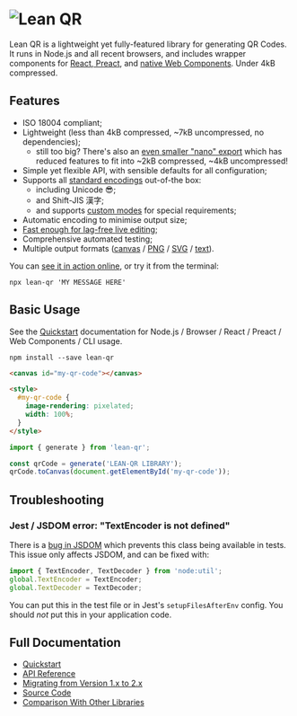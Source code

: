 # <img src="https://qr.davidje13.com/resources/logo.svg" alt="Lean QR" />

Lean QR is a lightweight yet fully-featured library for generating QR Codes. It
runs in Node.js and all recent browsers, and includes wrapper components for
[React, Preact](https://qr.davidje13.com/docs/#extras_react), and
[native Web Components](https://qr.davidje13.com/docs/#webcomponent). Under 4kB
compressed.

## Features

- ISO 18004 compliant;
- Lightweight (less than 4kB compressed, ~7kB uncompressed, no dependencies);
  - still too big? There's also an
    [even smaller "nano" export](https://qr.davidje13.com/docs/#lean-qr-nano)
    which has reduced features to fit into ~2kB compressed, ~4kB uncompressed!
- Simple yet flexible API, with sensible defaults for all configuration;
- Supports all [standard encodings](https://qr.davidje13.com/docs/#mode)
  out-of-the box:
  - including Unicode 😎;
  - and Shift-JIS 漢字;
  - and supports [custom modes](https://qr.davidje13.com/docs/#custom-modes) for
    special requirements;
- Automatic encoding to minimise output size;
- [Fast enough for lag-free live editing](https://qr.davidje13.com/docs/#comparison);
- Comprehensive automated testing;
- Multiple output formats
  ([canvas](https://qr.davidje13.com/docs/#Bitmap2D_toCanvas) /
  [PNG](https://qr.davidje13.com/docs/#toPngBuffer) /
  [SVG](https://qr.davidje13.com/docs/#toSvgSource) /
  [text](https://qr.davidje13.com/docs/#Bitmap2D_toString)).

You can [see it in action online](https://qr.davidje13.com/), or try it from the
terminal:

```shell
npx lean-qr 'MY MESSAGE HERE'
```

## Basic Usage

See the [Quickstart](https://qr.davidje13.com/docs/#quickstart) documentation
for Node.js / Browser / React / Preact / Web Components / CLI usage.

```shell
npm install --save lean-qr
```

```html
<canvas id="my-qr-code"></canvas>

<style>
  #my-qr-code {
    image-rendering: pixelated;
    width: 100%;
  }
</style>
```

```javascript
import { generate } from 'lean-qr';

const qrCode = generate('LEAN-QR LIBRARY');
qrCode.toCanvas(document.getElementById('my-qr-code'));
```

## Troubleshooting

### Jest / JSDOM error: "TextEncoder is not defined"

There is a [bug in JSDOM](https://github.com/jsdom/jsdom/issues/2524) which
prevents this class being available in tests. This issue only affects JSDOM, and
can be fixed with:

```js
import { TextEncoder, TextDecoder } from 'node:util';
global.TextEncoder = TextEncoder;
global.TextDecoder = TextDecoder;
```

You can put this in the test file or in Jest's `setupFilesAfterEnv` config. You
should _not_ put this in your application code.

## Full Documentation

- [Quickstart](https://qr.davidje13.com/docs/#quickstart)
- [API Reference](https://qr.davidje13.com/docs/#api)
- [Migrating from Version 1.x to 2.x](https://qr.davidje13.com/docs/#v2)
- [Source Code](https://github.com/davidje13/lean-qr)
- [Comparison With Other Libraries](https://qr.davidje13.com/docs/#comparison)
